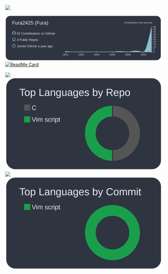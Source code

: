![](https://komarev.com/ghpvc/?username=Fura2425&style=flat-square&color=2F343F)

[![](https://raw.githubusercontent.com/Fura2425/Fura2425/main/profile-summary-card-output/nord_dark/0-profile-details.svg)](https://github.com/vn7n24fzkq/github-profile-summary-cards)
[![ReadMe Card](https://github-readme-stats.vercel.app/api/pin/?username=Fura2425&repo=dotfiles&show_owner=true&theme=nord&title_color=D8DDE7)](https://github.com/Fura2425/dotfiles)

<div>
<a href="https://github.com/anuraghazra/github-readme-stats">
    <img align="center" src="https://github-readme-stats.vercel.app/api?username=Fura2425&include_all_commits=true&count_private=true&show_icons=true&theme=nord&title_color=D8DDE7" />
</a>
<a href="https://github.com/vn7n24fzkq/github-profile-summary-cards">
    <img align="center" src="https://raw.githubusercontent.com/Fura2425/Fura2425/main/profile-summary-card-output/nord_dark/1-repos-per-language.svg" />
</a>
</div>
<div>
<a href="https://github.com/anuraghazra/github-readme-stats">
    <img align="center" src="https://github-readme-stats.vercel.app/api/wakatime?username=Fura2425&layout=compact&theme=nord&title_color=D8DDE7&v=2)](https://wakatime.com/@Fura2425"/>
</a>
<a  href="https://github.com/vn7n24fzkq/github-profile-summary-cards">
    <img align="center" src="https://raw.githubusercontent.com/Fura2425/Fura2425/main/profile-summary-card-output/nord_dark/2-most-commit-language.svg"/>
</a>
</div>


<!--
**Fura2425/Fura2425** is a ✨ _special_ ✨ repository because its `README.md` (this file) appears on your GitHub profile.

Here are some ideas to get you started:

- 🔭 I’m currently working on ...
- 🌱 I’m currently learning ...
- 👯 I’m looking to collaborate on ...
- 🤔 I’m looking for help with ...
- 💬 Ask me about ...
- 📫 How to reach me: ...
- 😄 Pronouns: ...
- ⚡ Fun fact: ...
-->
